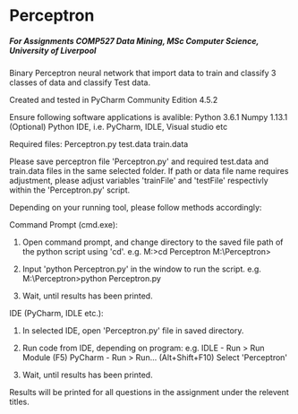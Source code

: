 # Perceptron
##### For Assignments COMP527 Data Mining, MSc Computer Science, University of Liverpool

Binary Perceptron neural network that import data to train and classify 3 classes of data and classify
Test data.

Created and tested in PyCharm Community Edition 4.5.2

Ensure following software applications is avalible:
	Python 3.6.1
	Numpy 1.13.1
	(Optional) Python IDE, i.e. PyCharm, IDLE, Visual studio etc

Required files:
	Perceptron.py
	test.data
	train.data

Please save perceptron file 'Perceptron.py' and required test.data and train.data files in the same selected folder.
If path or data file name requires adjustment, please adjust variables 'trainFile' and 'testFile' respectivly within the 'Perceptron.py' script.

Depending on your running tool, please follow methods accordingly:

Command Prompt (cmd.exe):
1) Open command prompt, and change directory to the saved file path of the python script using 'cd'. 
e.g.	M:>cd Perceptron
	M:\Perceptron>

2) Input 'python Perceptron.py' in the window to run the script.
e.g.	M:\Perceptron>python Perceptron.py
	
3) Wait, until results has been printed.


IDE (PyCharm, IDLE etc.):
1) In selected IDE, open 'Perceptron.py' file in saved directory.

2) Run code from IDE, depending on program:
e.g.	IDLE - Run > Run Module (F5)
	PyCharm - Run > Run... (Alt+Shift+F10)
				Select 'Perceptron'

3) Wait, until results has been printed.

Results will be printed for all questions in the assignment under the relevent titles. 
